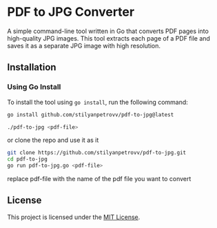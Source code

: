 # PDF to JPG Converter

A simple command-line tool written in Go that converts PDF pages into high-quality JPG images. This tool extracts each page of a PDF file and saves it as a separate JPG image with high resolution.

## Installation

### Using Go Install

To install the tool using `go install`, run the following command:

```bash
go install github.com/stilyanpetrovv/pdf-to-jpg@latest
```
```bash
./pdf-to-jpg <pdf-file>
```

or clone the repo and use it as it 
```bash
git clone https://github.com/stilyanpetrovv/pdf-to-jpg.git
cd pdf-to-jpg
go run pdf-to-jpg.go <pdf-file>
```
replace pdf-file with the name of the pdf file you want to convert

## License

This project is licensed under the [MIT License](https://github.com/stilyanpetrovv/pdf-to-jpg/blob/main/LICENSE).
